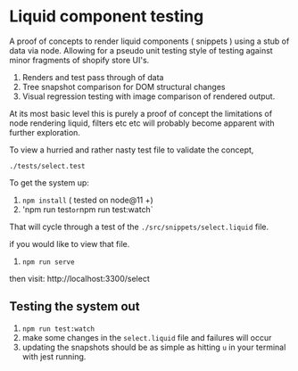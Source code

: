 # Liquid component testing

A proof of concepts to render liquid components ( snippets ) using a stub of data via node. 
Allowing for a pseudo unit testing style of testing against minor fragments of shopify
store UI's. 

1. Renders and test pass through of data 
2. Tree snapshot comparison for DOM structural changes
3. Visual regression testing with image comparison of rendered output.


At its most basic level this is purely a proof of concept the limitations of
node rendering liquid, filters etc etc will probably become apparent with further exploration. 

To view a hurried and rather nasty test file to validate the concept, 

`./tests/select.test`

To get the system up: 

1. `npm install` ( tested on node@11 +)
2. 'npm run test` or `npm run test:watch`

That will cycle through a test of the `./src/snippets/select.liquid` file. 

if you would like to view that file.

1. `npm run serve`

then visit: http://localhost:3300/select

## Testing the system out

1. `npm run test:watch`
2. make some changes in the `select.liquid` file and failures will occur
3. updating the snapshots should be as simple as hitting `u` in your terminal with jest running. 


